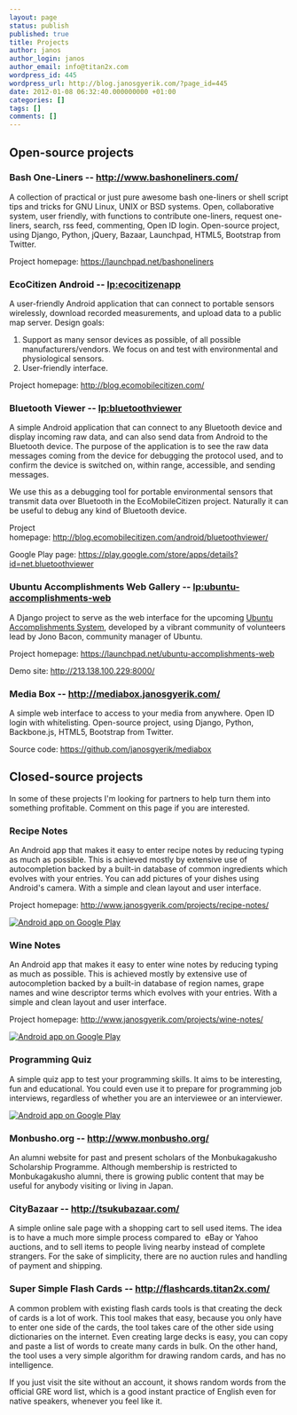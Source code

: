 ```yaml
---
layout: page
status: publish
published: true
title: Projects
author: janos
author_login: janos
author_email: info@titan2x.com
wordpress_id: 445
wordpress_url: http://blog.janosgyerik.com/?page_id=445
date: 2012-01-08 06:32:40.000000000 +01:00
categories: []
tags: []
comments: []
---
```

<h2>Open-source projects</h2>
<h3>Bash One-Liners -- <a href="http://www.bashoneliners.com/">http://www.bashoneliners.com/</a></h3>
A collection of practical or just pure awesome bash one-liners or shell script tips and tricks for GNU Linux, UNIX or BSD systems. Open, collaborative system, user friendly, with functions to contribute one-liners, request one-liners, search, rss feed, commenting, Open ID login. Open-source project, using Django, Python, jQuery, Bazaar, Launchpad, HTML5, Bootstrap from Twitter.

Project homepage: <a href="https://launchpad.net/bashoneliners">https://launchpad.net/bashoneliners</a>
<h3>EcoCitizen Android -- <a href="https://launchpad.net/ecocitizenapp">lp:ecocitizenapp</a></h3>
A user-friendly Android application that can connect to portable sensors wirelessly, download recorded measurements, and upload data to a public map server. Design goals:
<ol>
	<li>Support as many sensor devices as possible, of all possible manufacturers/<wbr />vendors. We focus on and test with environmental and physiological sensors.</li>
	<li>User-friendly interface.</li>
</ol>
Project homepage: <a href="http://blog.ecomobilecitizen.com/">http://blog.ecomobilecitizen.com/</a>
<h3>Bluetooth Viewer -- <a href="https://launchpad.net/bluetoothviewer">lp:bluetoothviewer</a></h3>
A simple Android application that can connect to any Bluetooth device and display incoming raw data, and can also send data from Android to the Bluetooth device. The purpose of the application is to see the raw data messages coming from the device for debugging the protocol used, and to confirm the device is switched on, within range, accessible, and sending messages.

We use this as a debugging tool for portable environmental sensors that transmit data over Bluetooth in the EcoMobileCitizen project. Naturally it can be useful to debug any kind of Bluetooth device.

Project homepage: <a href="http://blog.ecomobilecitizen.com/android/bluetoothviewer/">http://blog.ecomobilecitizen.com/android/bluetoothviewer/</a>

Google Play page: <a href="https://play.google.com/store/apps/details?id=net.bluetoothviewer">https://play.google.com/store/apps/details?id=net.bluetoothviewer</a>
<h3>Ubuntu Accomplishments Web Gallery -- <a href="https://launchpad.net/ubuntu-accomplishments-web">lp:ubuntu-accomplishments-web</a></h3>
A Django project to serve as the web interface for the upcoming <a href="https://wiki.ubuntu.com/Accomplishments">Ubuntu Accomplishments System</a>, developed by a vibrant community of volunteers lead by Jono Bacon, community manager of Ubuntu.

Project homepage: <a href="https://launchpad.net/ubuntu-accomplishments-web">https://launchpad.net/ubuntu-accomplishments-web</a>

Demo site: <a href="http://213.138.100.229:8000/">http://213.138.100.229:8000/</a>
<h3>Media Box -- <a href="http://mediabox.janosgyerik.com/">http://mediabox.janosgyerik.com/</a></h3>
A simple web interface to access to your media from anywhere. Open ID login with whitelisting. Open-source project, using Django, Python, Backbone.js, HTML5, Bootstrap from Twitter.

Source code: <a href="https://github.com/janosgyerik/mediabox">https://github.com/janosgyerik/mediabox</a>
<h2>Closed-source projects</h2>
In some of these projects I'm looking for partners to help turn them into something profitable. Comment on this page if you are interested.
<h3>Recipe Notes</h3>
An Android app that makes it easy to enter recipe notes by reducing typing as much as possible. This is achieved mostly by extensive use of autocompletion backed by a built-in database of common ingredients which evolves with your entries. You can add pictures of your dishes using Android's camera. With a simple and clean layout and user interface.

Project homepage: <a href="http://www.janosgyerik.com/projects/recipe-notes/">http://www.janosgyerik.com/projects/recipe-notes/</a>

<a href="http://play.google.com/store/apps/details?id=com.recipenotes.lite"><img alt="Android app on Google Play" src="http://www.android.com/images/brand/android_app_on_play_logo_large.png" /></a>
<h3>Wine Notes</h3>
An Android app that makes it easy to enter wine notes by reducing typing as much as possible. This is achieved mostly by extensive use of autocompletion backed by a built-in database of region names, grape names and wine descriptor terms which evolves with your entries. With a simple and clean layout and user interface.

Project homepage: <a href="http://www.janosgyerik.com/projects/wine-notes/">http://www.janosgyerik.com/projects/wine-notes/</a>

<a href="https://play.google.com/store/apps/details?id=com.winenotes.lite"><img alt="Android app on Google Play" src="http://www.android.com/images/brand/android_app_on_play_logo_large.png" /></a>
<h3>Programming Quiz</h3>
A simple quiz app to test your programming skills. It aims to be interesting, fun and educational. You could even use it to prepare for programming job interviews, regardless of whether you are an interviewee or an interviewer.

<a href="https://play.google.com/store/apps/details?id=com.manyquiz.programming.lite"><img alt="Android app on Google Play" src="http://www.android.com/images/brand/android_app_on_play_logo_large.png" /></a>
<h3>Monbusho.org -- <a href="http://www.monbusho.org/">http://www.monbusho.org/</a></h3>
An alumni website for past and present scholars of the Monbukagakusho Scholarship Programme. Although membership is restricted to Monbukagakusho alumni, there is growing public content that may be useful for anybody visiting or living in Japan.
<h3>CityBazaar -- <a href="http://tsukubazaar.com/">http://tsukubazaar.com/</a></h3>


A simple online sale page with a shopping cart to sell used items. The idea is to have a much more simple process compared to  eBay or Yahoo auctions, and to sell items to people living nearby instead of complete strangers. For the sake of simplicity, there are no auction rules and handling of payment and shipping.


<h3>Super Simple Flash Cards -- <a href="http://flashcards.titan2x.com/">http://flashcards.titan2x.com/</a></h3>


A common problem with existing flash cards tools is that creating the deck of cards is a lot of work. This tool makes that easy, because you only have to enter one side of the cards, the tool takes care of the other side using dictionaries on the internet. Even creating large decks is easy, you can copy and paste a list of words to create many cards in bulk. On the other hand, the tool uses a very simple algorithm for drawing random cards, and has no intelligence.

If you just visit the site without an account, it shows random words from the official GRE word list, which is a good instant practice of English even for native speakers, whenever you feel like it.


